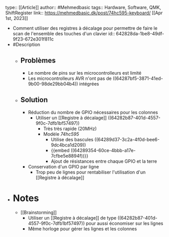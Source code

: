 type:: [[Article]]
author:: #Mehmedbasic
tags:: Hardware, Software, QMK, ShiftRegister
link:: https://mehmedbasic.dk/post/74hc595-keyboard/
[[Apr 1st, 2023]]

- Comment utiliser des registres à décalage pour permettre de faire le scan de l'ensemble des touches d'un clavier
  id:: 642828da-1be8-49df-9f23-672e301f811c
- #Description
	- ## Problèmes
		- Le nombre de pins sur les microcontrolleurs est limité
		- Les microcontrolleurs AVR n'ont pas de ((64287bf5-3871-41ed-9b00-98de29bb04b4)) intégrées
	- ## Solution
		- Réduction du nombre de GPIO nécessaires pour les colonnes
			- Utiliser un [[Registre à décalage]] ((64282b87-401d-4557-9f0c-7dfb1bf57497))
				- Très très rapide (20MHz)
				- Modèle *74hc595*
					- Utilise des bascules ((64289d37-3c2a-4f0d-bee6-9dc4bca1d209))
					- {{embed ((64289354-60ce-4bbb-a17e-7cfbe5e8894f))}}
					- Ajout de résistances entre chaque GPIO et la terre
		- Conservation d'un GPIO par ligne
			- Trop peu de lignes pour rentabiliser l'utilisation d'un [[Registre à décalage]]
- # Notes
	- [[Brainstorming]]
		- Utiliser un [[Registre à décalage]] de type ((64282b87-401d-4557-9f0c-7dfb1bf57497)) pour aussi économiser sur les lignes
		- Même horloge pour gérer les lignes et les colonnes